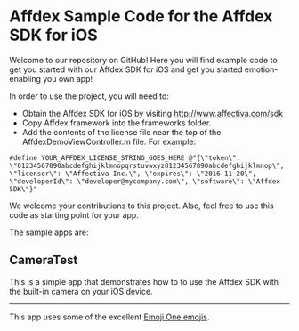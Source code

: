 Affdex Sample Code for the Affdex SDK for iOS
=============================================
Welcome to our repository on GitHub! Here you will find example code to get you started with our Affdex SDK for iOS and get you started emotion-enabling you own app!

In order to use the project, you will need to:
- Obtain the Affdex SDK for iOS by visiting http://www.affectiva.com/sdk
- Copy Affdex.framework into the frameworks folder.
- Add the contents of the license file near the top of the AffdexDemoViewController.m file. For example:

```
#define YOUR_AFFDEX_LICENSE_STRING_GOES_HERE @"{\"token\": \"01234567890abcdefghijklmnopqrstuvwxyz01234567890abcdefghijklmnop\", \"licensor\": \"Affectiva Inc.\", \"expires\": \"2016-11-20\", \"developerId\": \"developer@mycompany.com\", \"software\": \"Affdex SDK\"}"
```

We welcome your contributions to this project. Also, feel free to use this code as starting point for your app.

The sample apps are:

CameraTest
----------
This is a simple app that demonstrates how to to use the Affdex SDK with the built-in camera on your iOS device.

***

This app uses some of the excellent [Emoji One emojis](http://emojione.com).
